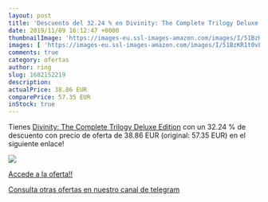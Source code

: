 ```yaml
---
layout: post
title: 'Descuento del 32.24 % en Divinity: The Complete Trilogy Deluxe Ed'
date: 2019/11/09 16:12:47 +0000
thumbnailImage: 'https://images-eu.ssl-images-amazon.com/images/I/51BzKR1t0vL._SL200_.jpg'
images: [ 'https://images-eu.ssl-images-amazon.com/images/I/51BzKR1t0vL._SL200_.jpg' ]
comments: true
category: ofertas
author: ring
slug: 1682152219
description:
actualPrice: 38.86 EUR
comparePrice: 57.35 EUR
inStock: true
---
```


Tienes [Divinity: The Complete Trilogy Deluxe Edition](https://www.amazon.com/dp/1682152219/?tag=redken08-20) con un 32.24 % de descuento con precio de oferta de 38.86 EUR (original: 57.35 EUR) en el siguiente enlace!

[![](https://images-eu.ssl-images-amazon.com/images/I/51BzKR1t0vL._SL200_.jpg)](https://www.amazon.com/dp/1682152219/?tag=redken08-20)

[Accede a la oferta!!](https://www.amazon.com/dp/1682152219/?tag=redken08-20)

[Consulta otras ofertas en nuestro canal de telegram](https://t.me/s/ofertas25)
